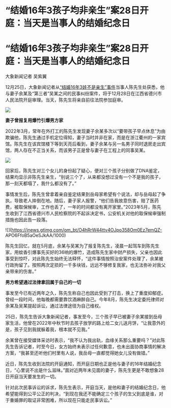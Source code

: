 # “结婚16年3孩子均非亲生”案28日开庭：当天是当事人的结婚纪念日

# “结婚16年3孩子均非亲生”案28日开庭：当天是当事人的结婚纪念日

大象新闻记者 吴紫翼

12月25日，大象新闻记者从[“结婚16年3娃不是亲生”事件](https://news.qq.com/rain/a/20231225A05EK300)当事人陈先生处获悉，他与妻子余某及“第三者”吴某之间的民事纠纷案件，将于12月28日在江西省德兴市人民法院开庭审理。当天，陈先生将亲自前往法院参加庭审。

![](https://inews.gtimg.com/om_bt/OmwqUfV2Cjg6xU8HepNOdjG8d7kbOsjvq7-Ngl4oP4pIIAA/1000)

**妻子曾报复用爆竹引爆男方家**

2022年3月，常年在外打工的陈先生发现妻子余某多次以“要带孩子早点休息”为由欺骗他，陈先生通过手机定位得知，妻子当时并非在家，而是在浙江衢州的一家宾馆。陈先生在该宾馆楼下等到天亮后看到，妻子余某与另一名男子同时退房走出宾馆，两人存在不正当关系，而该男子正是曾与妻子在工程上的同事吴某。

![](https://inews.gtimg.com/om_bt/O_wIBg-4CBk2I4GSCH4Uv28qhcwyDc9BqKSfhJQjQ6MX0AA/1000)

回家后，陈先生对三个女儿的身份起了疑心，便对三个孩子分别做了DNA鉴定，结果均显示非陈先生亲生，“别说三个了，从来都没想过没有一个不是我的孩子，那一刻天都塌了，我什么都没有了。”

事情发生后，陈先生曾拿着亲自鉴定结果到岳母家希望有个说法，却与岳母起了争执，导致老人摔倒在地。随后，妻子家人报警，“他们告我故意伤害，赔了医药费，被取保候审，工作也丢了，一年的时间都没有离开家里。”2023年5月，陈先生收到了江西省德兴市人民检察院的不起诉决定书，公安机关对他的取保候审强制措施也因此告一段落。

![](https://inews.gtimg.com/om_bt/O4hRrW44ttv4OJpo358Om0Ez7emQZ-
APO6FfoB5aOeSJkAA/1000)

陈先生回忆，就在5月底，余某与吴某为了报复陈先生，凌晨一起驾车到陈先生家，用蚊香引爆事先买好的36响的爆竹，造成陈先生家中财产损失，父亲也因此事受到惊吓，对此陈先生始终无法释怀，“这件事情按照治安案件处理了，余某被行政拘留了。按照两次定损的一千多块钱，远远不够修复我家，也无法弥补对我父亲带来的伤害。”

**男方希望通过法律拿回属于自己的一切**

事发至今已有近两年之久，陈先生称自己也因此受到了打击，换上了重度抑郁症。曾经一段时间，他每晚都需要靠饮酒麻醉自己。今年8月，陈先生决定委托律师对余某及吴某提起诉讼，通过法律途径为自己维权。

25日，陈先生告诉大象新闻记者，事发至今，三个孩子早已被妻子余某接到岳母家生活，他曾在2022年中秋节时去孩子放学的路上给二女儿送月饼，“让我意外的是，孩子见到我就躲着我，根本就不见我。”

余某曾在接受媒体采访时表示，“我不认为我出轨，血缘关系那么重要吗？”对此陈先生告诉记者，时至今日，女方始终未表示过任何歉意，也未出面协商事情的解决方案，“我甚至还听他们村里有人说，我岳母一直都觉得她女儿没有做错。”

近日，陈先生收到法院的开庭通知，而开庭日期也正是他与妻子的16年结婚纪念日，“心里说不出是什么滋味。”面对近两年未见面的妻子，陈先生更是不敢想象28日开庭当天要发生的一切。

针对此次民事诉讼的诉求，陈先生表示，开庭当天，是他和妻子的结婚纪念日，他希望能得到公平公正的判决，“到现在我还不能确定三个孩子的生父到底是谁，对于重婚罪的取证非常困难，所以现在只能走民事诉讼。”

